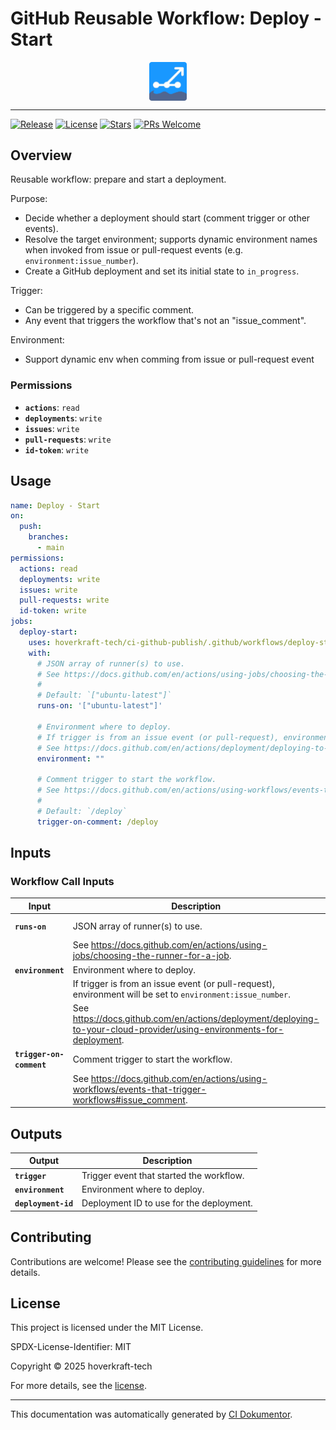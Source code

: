 <!-- header:start -->

# GitHub Reusable Workflow: Deploy - Start

<div align="center">
  <img src="../logo.svg" width="60px" align="center" alt="Deploy - Start" />
</div>

---

<!-- header:end -->

<!-- badges:start -->

[![Release](https://img.shields.io/github/v/release/hoverkraft-tech/ci-github-publish)](https://github.com/hoverkraft-tech/ci-github-publish/releases)
[![License](https://img.shields.io/github/license/hoverkraft-tech/ci-github-publish)](http://choosealicense.com/licenses/mit/)
[![Stars](https://img.shields.io/github/stars/hoverkraft-tech/ci-github-publish?style=social)](https://img.shields.io/github/stars/hoverkraft-tech/ci-github-publish?style=social)
[![PRs Welcome](https://img.shields.io/badge/PRs-welcome-brightgreen.svg)](https://github.com/hoverkraft-tech/ci-github-publish/blob/main/CONTRIBUTING.md)

<!-- badges:end -->

<!--
// jscpd:ignore-start
-->

<!-- overview:start -->

## Overview

Reusable workflow: prepare and start a deployment.

Purpose:
- Decide whether a deployment should start (comment trigger or other events).
- Resolve the target environment; supports dynamic environment names when
  invoked from issue or pull-request events (e.g. `environment:issue_number`).
- Create a GitHub deployment and set its initial state to `in_progress`.

Trigger:
- Can be triggered by a specific comment.
- Any event that triggers the workflow that's not an "issue_comment".

Environment:
- Support dynamic env when comming from issue or pull-request event

### Permissions

- **`actions`**: `read`
- **`deployments`**: `write`
- **`issues`**: `write`
- **`pull-requests`**: `write`
- **`id-token`**: `write`

<!-- overview:end -->

<!-- usage:start -->

## Usage

```yaml
name: Deploy - Start
on:
  push:
    branches:
      - main
permissions:
  actions: read
  deployments: write
  issues: write
  pull-requests: write
  id-token: write
jobs:
  deploy-start:
    uses: hoverkraft-tech/ci-github-publish/.github/workflows/deploy-start.yml@6d9e5d48da1a80c085e8ed867d680a5e99b28217 # 0.8.0
    with:
      # JSON array of runner(s) to use.
      # See https://docs.github.com/en/actions/using-jobs/choosing-the-runner-for-a-job.
      #
      # Default: `["ubuntu-latest"]`
      runs-on: '["ubuntu-latest"]'

      # Environment where to deploy.
      # If trigger is from an issue event (or pull-request), environment will be set to `environment:issue_number`.
      # See https://docs.github.com/en/actions/deployment/deploying-to-your-cloud-provider/using-environments-for-deployment.
      environment: ""

      # Comment trigger to start the workflow.
      # See https://docs.github.com/en/actions/using-workflows/events-that-trigger-workflows#issue_comment.
      #
      # Default: `/deploy`
      trigger-on-comment: /deploy
```

<!-- usage:end -->

<!-- inputs:start -->

## Inputs

### Workflow Call Inputs

| **Input**                | **Description**                                                                                                         | **Required** | **Type**   | **Default**         |
| ------------------------ | ----------------------------------------------------------------------------------------------------------------------- | ------------ | ---------- | ------------------- |
| **`runs-on`**            | JSON array of runner(s) to use.                                                                                         | **false**    | **string** | `["ubuntu-latest"]` |
|                          | See <https://docs.github.com/en/actions/using-jobs/choosing-the-runner-for-a-job>.                                      |              |            |                     |
| **`environment`**        | Environment where to deploy.                                                                                            | **false**    | **string** | -                   |
|                          | If trigger is from an issue event (or pull-request), environment will be set to `environment:issue_number`.             |              |            |                     |
|                          | See <https://docs.github.com/en/actions/deployment/deploying-to-your-cloud-provider/using-environments-for-deployment>. |              |            |                     |
| **`trigger-on-comment`** | Comment trigger to start the workflow.                                                                                  | **false**    | **string** | `/deploy`           |
|                          | See <https://docs.github.com/en/actions/using-workflows/events-that-trigger-workflows#issue_comment>.                   |              |            |                     |

<!-- inputs:end -->

<!-- secrets:start -->
<!-- secrets:end -->

<!-- outputs:start -->

## Outputs

| **Output**          | **Description**                          |
| ------------------- | ---------------------------------------- |
| **`trigger`**       | Trigger event that started the workflow. |
| **`environment`**   | Environment where to deploy.             |
| **`deployment-id`** | Deployment ID to use for the deployment. |

<!-- outputs:end -->

<!-- examples:start -->
<!-- examples:end -->

<!-- contributing:start -->

## Contributing

Contributions are welcome! Please see the [contributing guidelines](https://github.com/hoverkraft-tech/ci-github-publish/blob/main/CONTRIBUTING.md) for more details.

<!-- contributing:end -->

<!-- security:start -->
<!-- security:end -->

<!-- license:start -->

## License

This project is licensed under the MIT License.

SPDX-License-Identifier: MIT

Copyright © 2025 hoverkraft-tech

For more details, see the [license](http://choosealicense.com/licenses/mit/).

<!-- license:end -->

<!-- generated:start -->

---

This documentation was automatically generated by [CI Dokumentor](https://github.com/hoverkraft-tech/ci-dokumentor).

<!-- generated:end -->

<!--
// jscpd:ignore-end
-->
